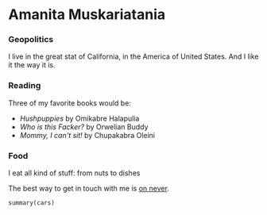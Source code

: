 # Amanita Muskariatania

### Geopolitics

I live in the great stat of California, in the America of United States. And I like it the way it is.

### Reading
Three of my favorite books would be:
- *Hushpuppies* by Omikabre Halapulia
- *Who is this Facker?* by Orwelian Buddy
- *Mommy, I can't sit!* by Chupakabra Oleini

### Food
I eat all kind of stuff: from nuts to dishes

The best way to get in touch with me is [on never](https:/never.never).

```{r cars}
summary(cars)
```
